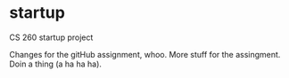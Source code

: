 # startup
CS 260 startup project

Changes for the gitHub assignment, whoo.
More stuff for the assingment.
Doin a thing (a ha ha ha).
